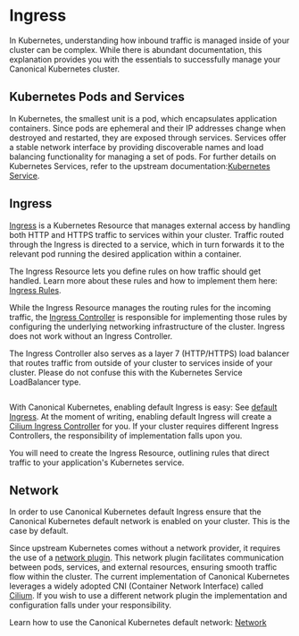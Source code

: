 # Ingress

In Kubernetes, understanding how inbound traffic is managed inside of your
cluster can be complex.
While there is abundant documentation, this explanation provides you with the essentials
to successfully manage your Canonical Kubernetes cluster.

## Kubernetes Pods and Services

In Kubernetes, the smallest unit is a pod, which encapsulates application containers.
Since pods are ephemeral and their IP addresses change when destroyed and restarted,
they are exposed through services.
Services offer a stable network interface by providing discoverable names and
load balancing functionality for managing a set of pods.
For further details on Kubernetes Services,
refer to the upstream documentation:[Kubernetes Service][Service].

## Ingress

[Ingress][Ingress K8s] is a Kubernetes Resource that manages
external access by handling both HTTP and HTTPS traffic to services within your cluster.
Traffic routed through the Ingress is directed to a service,
which in turn forwards it to the relevant pod
running the desired application within a container.

The Ingress Resource lets you define rules on how traffic should get handled.
Learn more about these rules and how to implement them here:
[Ingress Rules][Ingress Rules].

While the Ingress Resource manages the routing rules for the incoming traffic,
the [Ingress Controller][Ingress Controller] is responsible for implementing
those rules by configuring the underlying networking infrastructure of the cluster.
Ingress does not work without an Ingress Controller.

The Ingress Controller also serves as a layer 7 (HTTP/HTTPS) load balancer
that routes traffic from outside of your cluster to services inside of your cluster.
Please do not confuse this with the Kubernetes Service LoadBalancer type.

```{kroki} ../../assets/ingress.puml
```

With Canonical Kubernetes, enabling default Ingress is easy:
See [default Ingress][Ingress].
At the moment of writing, enabling default Ingress will create a
[Cilium Ingress Controller][Cilium Ingress Controller] for you.
If your cluster requires different Ingress Controllers,
the responsibility of implementation falls upon you.

You will need to create the Ingress Resource,
outlining rules that direct traffic to your application's Kubernetes service.

## Network

In order to use Canonical Kubernetes default Ingress ensure that the
Canonical Kubernetes default network is enabled on your cluster.
This is the case by default.

Since upstream Kubernetes comes without a network provider,
it requires the use of a [network plugin][network plugin].
This network plugin facilitates communication between pods,
services, and external resources, ensuring smooth traffic flow within the cluster.
The current implementation of Canonical Kubernetes leverages a widely adopted
CNI (Container Network Interface) called [Cilium][Cilium].
If you wish to use a different network plugin
the implementation and configuration falls under your responsibility.

Learn how to use the Canonical Kubernetes default network: [Network][Network]

<!-- LINKS -->

[Ingress]: /snap/howto/networking/default-ingress
[Network]: /snap/howto/networking/default-network
[Cilium]: https://cilium.io/
[network plugin]: https://kubernetes.io/docs/concepts/extend-kubernetes/compute-storage-net/network-plugins/
[Service]: https://kubernetes.io/docs/concepts/services-networking/service/
[Ingress K8s]: https://kubernetes.io/docs/concepts/services-networking/ingress/
[Ingress Rules]: https://kubernetes.io/docs/concepts/services-networking/ingress/#ingress-rules
[Ingress Controller]: https://kubernetes.io/docs/concepts/services-networking/ingress-controllers/
[Cilium Ingress Controller]: https://docs.cilium.io/en/stable/network/servicemesh/ingress/
